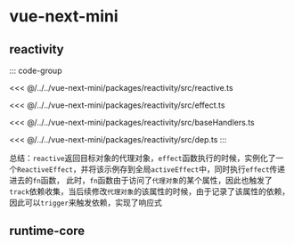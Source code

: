 # vue-next-mini

## reactivity

::: code-group

<<< @/../../vue-next-mini/packages/reactivity/src/reactive.ts

<<< @/../../vue-next-mini/packages/reactivity/src/effect.ts

<<< @/../../vue-next-mini/packages/reactivity/src/baseHandlers.ts

<<< @/../../vue-next-mini/packages/reactivity/src/dep.ts
:::

总结：`reactive`返回目标对象的代理对象，`effect`函数执行的时候，实例化了一个`ReactiveEffect`，并将该示例存到全局`activeEffect`中，同时执行`effect`传递进去的`fn`函数，
此时，`fn`函数由于访问了`代理对象`的某个属性，因此也触发了`track`依赖收集，当后续修改`代理对象`的该属性的时候，由于记录了该属性的依赖，因此可以`trigger`来触发依赖，实现了响应式

## runtime-core
